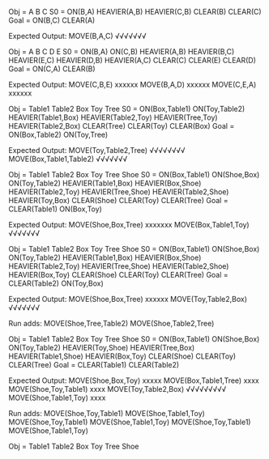 
Obj = A B C
S0 = ON(B,A) HEAVIER(A,B) HEAVIER(C,B) CLEAR(B) CLEAR(C)
Goal = ON(B,C) CLEAR(A)

Expected Output:
MOVE(B,A,C) √√√√√√√

Obj = A B C D E
S0 = ON(B,A) ON(C,B) HEAVIER(A,B) HEAVIER(B,C) HEAVIER(E,C) HEAVIER(D,B) HEAVIER(A,C) CLEAR(C) CLEAR(E) CLEAR(D)
Goal = ON(C,A) CLEAR(B)

Expected Output:
MOVE(C,B,E) xxxxxx
MOVE(B,A,D) xxxxxx
MOVE(C,E,A) xxxxxx

Obj = Table1 Table2 Box Toy Tree 
S0 = ON(Box,Table1) ON(Toy,Table2) HEAVIER(Table1,Box) HEAVIER(Table2,Toy) HEAVIER(Tree,Toy) HEAVIER(Table2,Box) CLEAR(Tree) CLEAR(Toy) CLEAR(Box)
Goal = ON(Box,Table2) ON(Toy,Tree)

Expected Output:
MOVE(Toy,Table2,Tree) √√√√√√√√
MOVE(Box,Table1,Table2) √√√√√√√

Obj = Table1 Table2 Box Toy Tree Shoe
S0 = ON(Box,Table1) ON(Shoe,Box) ON(Toy,Table2) HEAVIER(Table1,Box) HEAVIER(Box,Shoe) HEAVIER(Table2,Toy) HEAVIER(Tree,Shoe) HEAVIER(Table2,Shoe) HEAVIER(Toy,Box) CLEAR(Shoe) CLEAR(Toy) CLEAR(Tree)
Goal = CLEAR(Table1) ON(Box,Toy)

Expected Output:
MOVE(Shoe,Box,Tree) xxxxxxx
MOVE(Box,Table1,Toy) √√√√√√√

Obj = Table1 Table2 Box Toy Tree Shoe
S0 = ON(Box,Table1) ON(Shoe,Box) ON(Toy,Table2) HEAVIER(Table1,Box) HEAVIER(Box,Shoe) HEAVIER(Table2,Toy) HEAVIER(Tree,Shoe) HEAVIER(Table2,Shoe) HEAVIER(Box,Toy) CLEAR(Shoe) CLEAR(Toy) CLEAR(Tree)
Goal = CLEAR(Table2) ON(Toy,Box)

Expected Output:
MOVE(Shoe,Box,Tree) xxxxxx
MOVE(Toy,Table2,Box) √√√√√√√

Run adds:
MOVE(Shoe,Tree,Table2)
MOVE(Shoe,Table2,Tree)

Obj = Table1 Table2 Box Toy Tree Shoe
S0 = ON(Box,Table1) ON(Shoe,Box) ON(Toy,Table2) HEAVIER(Toy,Shoe) HEAVIER(Tree,Box) HEAVIER(Table1,Shoe) HEAVIER(Box,Toy) CLEAR(Shoe) CLEAR(Toy) CLEAR(Tree)
Goal = CLEAR(Table1) CLEAR(Table2)

Expected Output:
MOVE(Shoe,Box,Toy)  xxxxx
MOVE(Box,Table1,Tree)  xxxx
MOVE(Shoe,Toy,Table1)   xxxx
MOVE(Toy,Table2,Box) √√√√√√√√√
MOVE(Shoe,Table1,Toy) xxxx
 
Run adds:
MOVE(Shoe,Toy,Table1)
MOVE(Shoe,Table1,Toy)
MOVE(Shoe,Toy,Table1)
MOVE(Shoe,Table1,Toy)
MOVE(Shoe,Toy,Table1)
MOVE(Shoe,Table1,Toy)

Obj = Table1 Table2 Box Toy Tree Shoe
